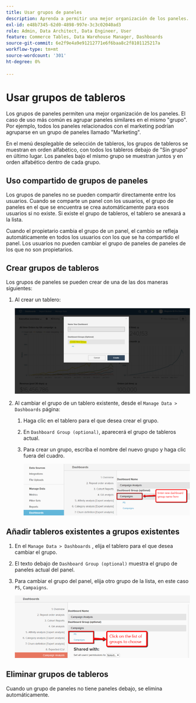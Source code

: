 ```yaml
---
title: Usar grupos de paneles
description: Aprenda a permitir una mejor organización de los paneles.
exl-id: e48b7345-62d0-4898-997e-3c3c02040ad3
role: Admin, Data Architect, Data Engineer, User
feature: Commerce Tables, Data Warehouse Manager, Dashboards
source-git-commit: 6e2f9e4a9e91212771e6f6baa8c2f8101125217a
workflow-type: tm+mt
source-wordcount: '301'
ht-degree: 0%

---
```


# Usar grupos de tableros

Los grupos de paneles permiten una mejor organización de los paneles. El caso de uso más común es agrupar paneles similares en el mismo &quot;grupo&quot;. Por ejemplo, todos los paneles relacionados con el marketing podrían agruparse en un grupo de paneles llamado &quot;Marketing&quot;.

En el menú desplegable de selección de tableros, los grupos de tableros se muestran en orden alfabético, con todos los tableros debajo de &quot;Sin grupo&quot; en último lugar. Los paneles bajo el mismo grupo se muestran juntos y en orden alfabético dentro de cada grupo.

## Uso compartido de grupos de paneles

Los grupos de paneles no se pueden compartir directamente entre los usuarios. Cuando se comparte un panel con los usuarios, el grupo de paneles en el que se encuentra se crea automáticamente para esos usuarios si no existe. Si existe el grupo de tableros, el tablero se anexará a la lista.

Cuando el propietario cambia el grupo de un panel, el cambio se refleja automáticamente en todos los usuarios con los que se ha compartido el panel. Los usuarios no pueden cambiar el grupo de paneles de paneles de los que no son propietarios.

## Crear grupos de tableros

Los grupos de paneles se pueden crear de una de las dos maneras siguientes:

1. Al crear un tablero:

   ![crear grupo de tableros](../../assets/create-dashboard-groups-new-dashboard.png)

1. Al cambiar el grupo de un tablero existente, desde el `Manage Data > Dashboards` página:

   1. Haga clic en el tablero para el que desea crear el grupo.

   1. En `Dashboard Group (optional)`, aparecerá el grupo de tableros actual.

   1. Para crear un grupo, escriba el nombre del nuevo grupo y haga clic fuera del cuadro.

      ![crear grupo de tableros](../../assets/create-dashboard-groups-existing-dashboard.png)

## Añadir tableros existentes a grupos existentes

1. En el `Manage Data > Dashboards` , elija el tablero para el que desea cambiar el grupo.

1. El texto debajo de `Dashboard Group (optional)` muestra el grupo de paneles actual del panel.

1. Para cambiar el grupo del panel, elija otro grupo de la lista, en este caso `PS`, `Campaigns`.

   ![cambiar tablero de grupo](../../assets/add-existing-dashboard-existing-group.png)

## Eliminar grupos de tableros

Cuando un grupo de paneles no tiene paneles debajo, se elimina automáticamente.
